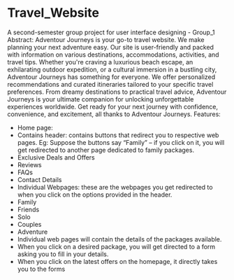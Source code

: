 # Travel_Website
A second-semester group project for user interface designing - Group_1
Abstract:
Adventour Journeys is your go-to travel website. We make planning your next 
adventure easy. Our site is user-friendly and packed with information on 
various destinations, accommodations, activities, and travel tips. Whether 
you're craving a luxurious beach escape, an exhilarating outdoor expedition, or 
a cultural immersion in a bustling city, Adventour Journeys has something for 
everyone. We offer personalized recommendations and curated itineraries 
tailored to your specific travel preferences. From dreamy destinations to 
practical travel advice, Adventour Journeys is your ultimate companion for 
unlocking unforgettable experiences worldwide. Get ready for your next 
journey with confidence, convenience, and excitement, all thanks to Adventour 
Journeys.
Features:
* Home page:
* Contains header: contains buttons that redirect you to 
respective web pages. Eg: Suppose the buttons say “Family” – if 
you click on it, you will get redirected to another page dedicated 
to family packages.
* Exclusive Deals and Offers
* Reviews
* FAQs
* Contact Details
* Individual Webpages: these are the webpages you get redirected to 
when you click on the options provided in the header. 
* Family
* Friends
* Solo
* Couples
* Adventure
* Individual web pages will contain the details of the packages available. 
* When you click on a desired package, you will get directed to a form 
asking you to fill in your details.
* When you click on the latest offers on the homepage, it directly takes you 
to the forms
